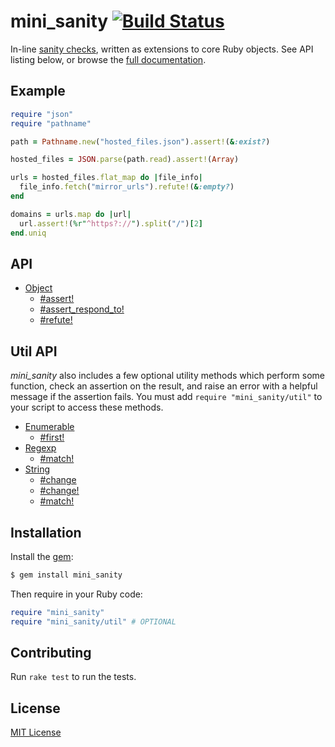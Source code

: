 # mini_sanity [![Build Status](https://travis-ci.org/jonathanhefner/mini_sanity.svg?branch=master)](https://travis-ci.org/jonathanhefner/mini_sanity)

In-line [sanity checks], written as extensions to core Ruby objects.
See API listing below, or browse the [full documentation].

[sanity checks]: https://en.wikipedia.org/wiki/Sanity_check
[full documentation]: https://www.rubydoc.info/gems/mini_sanity/


## Example

```ruby
require "json"
require "pathname"

path = Pathname.new("hosted_files.json").assert!(&:exist?)

hosted_files = JSON.parse(path.read).assert!(Array)

urls = hosted_files.flat_map do |file_info|
  file_info.fetch("mirror_urls").refute!(&:empty?)
end

domains = urls.map do |url|
  url.assert!(%r"^https?://").split("/")[2]
end.uniq
```


## API

- [Object](https://www.rubydoc.info/gems/mini_sanity/Object)
  - [#assert!](https://www.rubydoc.info/gems/mini_sanity/Object:assert%21)
  - [#assert_respond_to!](https://www.rubydoc.info/gems/mini_sanity/Object:assert_respond_to%21)
  - [#refute!](https://www.rubydoc.info/gems/mini_sanity/Object:refute%21)


## Util API

*mini_sanity* also includes a few optional utility methods which perform
some function, check an assertion on the result, and raise an error with
a helpful message if the assertion fails.  You must add
`require "mini_sanity/util"` to your script to access these methods.

- [Enumerable](https://www.rubydoc.info/gems/mini_sanity/Enumerable)
  - [#first!](https://www.rubydoc.info/gems/mini_sanity/Enumerable:first%21)
- [Regexp](https://www.rubydoc.info/gems/mini_sanity/Regexp)
  - [#match!](https://www.rubydoc.info/gems/mini_sanity/Regexp:match%21)
- [String](https://www.rubydoc.info/gems/mini_sanity/String)
  - [#change](https://www.rubydoc.info/gems/mini_sanity/String:change)
  - [#change!](https://www.rubydoc.info/gems/mini_sanity/String:change%21)
  - [#match!](https://www.rubydoc.info/gems/mini_sanity/String:match%21)


## Installation

Install the [gem](https://rubygems.org/gems/mini_sanity):

```bash
$ gem install mini_sanity
```

Then require in your Ruby code:

```ruby
require "mini_sanity"
require "mini_sanity/util" # OPTIONAL
```


## Contributing

Run `rake test` to run the tests.


## License

[MIT License](https://opensource.org/licenses/MIT)
